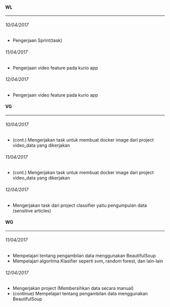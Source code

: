#### WL
---
###### 10/04/2017
 * Pengerjaan Sprint(task)

###### 11/04/2017
 * Pengerjaan video feature pada kurio app

 ###### 12/04/2017
 * Pengerjaan video feature pada kurio app


#### VG
---
###### 10/04/2017
* (cont.) Mengerjakan task untuk membuat docker image dari project video_data yang dikerjakan

###### 11/04/2017
* (cont.) Mengerjakan task untuk membuat docker image dari project video_data yang dikerjakan

###### 12/04/2017
* Mengerjakan task dari project classifier yaitu pengumpulan data (sensitive articles)


#### WG
---
###### 11/04/2017
* Mempelajari tentang pengambilan data menggunakan BeautifulSoup
* Mempelajari algoritma Klasifier seperti svm, random forest, dan lain-lain

###### 12/04/2017
* Mengerjakan project (Membersihkan data secara manual)
* (continue) Mempelajari tentang pengambilan data menggunakan BeautifulSoup

